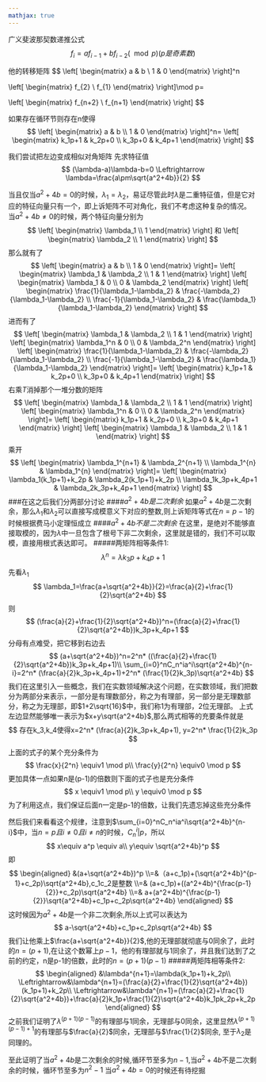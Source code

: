 ```yaml
---
mathjax: true
---
```


广义斐波那契数递推公式 
$$f_i=af_{i-1}+bf_{i-2}(\mod p) (p是奇素数)$$

他的转移矩阵
$$
 \left[
 \begin{matrix}
   a & b  \\
   1 & 0 
  \end{matrix}
  \right]^n

 \left[
 \begin{matrix}
   f_{2}   \\
   f_{1} 
  \end{matrix}
  \right]\mod p=

   \left[
 \begin{matrix}
   f_{n+2}   \\
   f_{n+1} 
  \end{matrix}
  \right]
$$

如果存在循环节则存在n使得
$$
\left[
 \begin{matrix}
   a & b  \\
   1 & 0 
  \end{matrix}
  \right]^n=
  \left[
 \begin{matrix}
   k_1p+1 & k_2p+0 \\
   k_3p+0 & k_4p+1 
  \end{matrix}
  \right]
$$

<!---more-->

我们尝试把左边变成相似对角矩阵
先求特征值 
$$
(\lambda-a)\lambda-b=0 \Leftrightarrow \lambda=\frac{a\pm\sqrt{a^2+4b}}{2}
$$

当且仅当$a^2+4b=0$的时候，$\lambda_1=\lambda_2$，易证尽管此时$\lambda$是二重特征值，但是它对应的特征向量只有一个，即上诉矩阵不可对角化，我们不考虑这种复杂的情况。
当$a^2+4b\neq0$的时候，两个特征向量分别为
$$
\left[
 \begin{matrix}
   \lambda_1  \\
   1 
  \end{matrix}
  \right] 和
  \left[
 \begin{matrix}
   \lambda_2 \\
   1 
  \end{matrix}
  \right]
$$
那么就有了
$$
\left[
 \begin{matrix}
   a & b  \\
   1 & 0 
  \end{matrix}
  \right]=
  \left[
 \begin{matrix}
   \lambda_1 & \lambda_2  \\
   1 & 1 
  \end{matrix}
  \right]
  \left[
 \begin{matrix}
   \lambda_1 & 0  \\
   0 & \lambda_2
  \end{matrix}
  \right]
  \left[
 \begin{matrix}
   \frac{1}{\lambda_1-\lambda_2} & \frac{-\lambda_2}{\lambda_1-\lambda_2}  \\
   \frac{-1}{\lambda_1-\lambda_2} & \frac{\lambda_1}{\lambda_1-\lambda_2} 
  \end{matrix}
  \right]
$$
进而有了
$$
  \left[
 \begin{matrix}
   \lambda_1 & \lambda_2  \\
   1 & 1 
  \end{matrix}
  \right]
  \left[
 \begin{matrix}
   \lambda_1^n & 0  \\
   0 & \lambda_2^n
  \end{matrix}
  \right]
  \left[
 \begin{matrix}
   \frac{1}{\lambda_1-\lambda_2} & \frac{-\lambda_2}{\lambda_1-\lambda_2}  \\
   \frac{-1}{\lambda_1-\lambda_2} & \frac{\lambda_1}{\lambda_1-\lambda_2} 
  \end{matrix}
  \right]=
  \left[
 \begin{matrix}
   k_1p+1 & k_2p+0 \\
   k_3p+0 & k_4p+1 
  \end{matrix}
  \right]
$$
右乘$T$消掉那个一堆分数的矩阵
$$
  \left[
 \begin{matrix}
   \lambda_1 & \lambda_2  \\
   1 & 1 
  \end{matrix}
  \right]
  \left[
 \begin{matrix}
   \lambda_1^n & 0  \\
   0 & \lambda_2^n
  \end{matrix}
  \right]=
  \left[
 \begin{matrix}
   k_1p+1 & k_2p+0 \\
   k_3p+0 & k_4p+1 
  \end{matrix}
  \right]
    \left[
 \begin{matrix}
   \lambda_1 & \lambda_2  \\
   1 & 1 
  \end{matrix}
  \right]
  $$
  乘开
  $$
    \left[
 \begin{matrix}
   \lambda_1^{n+1} & \lambda_2^{n+1}  \\
   \lambda_1^{n} & \lambda_1^{n} 
  \end{matrix}
  \right]=
  \left[
 \begin{matrix}
   \lambda_1(k_1p+1)+k_2p & \lambda_2(k_1p+1)+k_2p \\
   \lambda_1k_3p+k_4p+1 & \lambda_2k_3p+k_4p+1
  \end{matrix}
  \right]
  $$
###在这之后我们分两部分讨论
####$a^2+4b是二次剩余$
如果$a^2+4b$是二次剩余，那么$\lambda_1$和$\lambda_2$可以直接写成模意义下对应的整数,则上诉矩阵等式在$n=p-1$的时候根据费马小定理恒成立
####$a^2+4b不是二次剩余$
在这里，是绝对不能够直接取模的，因为$\lambda$中一旦包含了根号下非二次剩余，这里就是错的，我们不可以取模，直接用根式表达即可。
#####两矩阵相等条件1:
  $$
  \lambda^n=\lambda k_3p+k_4p+1
  $$
 先看$\lambda_1$
$$
\lambda_1=\frac{a+\sqrt{a^2+4b}}{2}=\frac{a}{2}+\frac{1}{2}\sqrt{a^2+4b}
$$
则
$$
(\frac{a}{2}+\frac{1}{2}\sqrt{a^2+4b})^n=(\frac{a}{2}+\frac{1}{2}\sqrt{a^2+4b})k_3p+k_4p+1
$$
分母有点难受，把它移到右边去
$$
(a+\sqrt{a^2+4b})^n=2^n* ((\frac{a}{2}+\frac{1}{2}\sqrt{a^2+4b})k_3p+k_4p+1)\\
\sum_{i=0}^nC_n^ia^i\sqrt{a^2+4b}^{n-i}=2^n* (\frac{a}{2}k_3p+k_4p+1)+2^n* (\frac{1}{2}k_3p)\sqrt{a^2+4b}
$$
我们在这里引入一些概念，我们在实数领域解决这个问题，在实数领域，我们把数分为两部分来表示，一部分是有理数部分，称之为有理部，另一部分是无理数部分，称之为无理部，即$1+2\sqrt{16}$中，我们称1为有理部，2位无理部。
上式左边显然能够唯一表示为$x+y\sqrt{a^2+4b}$,那么两式相等的充要条件就是
$$
存在k_3,k_4使得x=2^n* (\frac{a}{2}k_3p+k_4p+1), y=2^n* \frac{1}{2}k_3p
$$
上面的式子的某个充分条件为
$$
\frac{x}{2^n} \equiv1 \mod p\\
\frac{y}{2^n} \equiv0 \mod p
$$
更加具体一点如果n是(p-1)的倍数则下面的式子也是充分条件
$$
x \equiv1 \mod p\\
y \equiv0 \mod p
$$
为了利用这点，我们保证后面n一定是p-1的倍数，让我们先遗忘掉这些充分条件

然后我们来看看这个规律，注意到$\sum_{i=0}^nC_n^ia^i\sqrt{a^2+4b}^{n-i}$中，当$n=p且i\neq0且i\neq n$的时候，$C_n^i|p$，所以
$$
x\equiv a^p \equiv a\\
y\equiv \sqrt{a^2+4b}^p
$$
即
$$
\begin{aligned}
&(a+\sqrt{a^2+4b})^p 
\\=&（a+c_1p)+(\sqrt{a^2+4b}^{p-1}+c_2p)\sqrt{a^2+4b},c_1c_2是整数
\\=& (a+c_1p)+((a^2+4b)^{\frac{p-1}{2}}+c_2p)\sqrt{a^2+4b}
\\=& a+(a^2+4b)^{\frac{p-1}{2}}\sqrt{a^2+4b}+c_1p+c_2p\sqrt{a^2+4b}
\end{aligned}
$$
这时候因为$a^2+4b$是一个非二次剩余,所以上式可以表达为
$$
a-\sqrt{a^2+4b}+c_1p+c_2p\sqrt{a^2+4b}
$$
我们让他乘上$\frac{a+\sqrt{a^2+4b}}{2}$,他的无理部就彻底与0同余了，此时的$n=(p+1)$,在让这个数幂上$p-1$，他的有理部就与1同余了，并且我们达到了之前的约定，n是p-1的倍数，此时的$n=(p+1)(p-1)$
#####两矩阵相等条件2:
$$
\begin{aligned}
&\lambda^{n+1}=\lambda(k_1p+1)+k_2p\\
\Leftrightarrow&\lambda^{n+1}=(\frac{a}{2}+\frac{1}{2}\sqrt{a^2+4b})(k_1p+1)+k_2p\\
\Leftrightarrow&\lambda^{n+1}=(\frac{a}{2}+\frac{1}{2}\sqrt{a^2+4b})+\frac{a}{2}k_1p+\frac{1}{2}\sqrt{a^2+4b}k_1pk_2p+k_2p
\end{aligned}
$$
之前我们证明了$\lambda^{(p+1)(p-1)}$的有理部与1同余，无理部与0同余，这里显然$\lambda^{(p+1)(p-1)+1}$的有理部与$\frac{a}{2}$同余，无理部与$\frac{1}{2}$同余,
至于$\lambda_2$是同理的。

至此证明了当$a^2+4b$是二次剩余的时候,循环节至多为$n-1$,当$a^2+4b$不是二次剩余的时候，循环节至多为$n^2-1$ 
当$a^2+4b=0$的时候还有待挖掘











